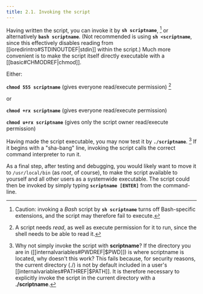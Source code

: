 ```yaml
---
title: 2.1. Invoking the script
---
```


Having written the script, you can invoke it by **`sh scriptname`**, [^1] or alternatively **`bash scriptname`**. (Not recommended is using **`sh <scriptname`**, since this effectively disables reading from [[ioredirintro#STDINOUTDEF|stdin]] within the script.) Much more convenient is to make the script itself directly executable with a [[basic#CHMODREF|chmod]].

Either:

**`chmod 555 scriptname`** (gives everyone read/execute permission) [^2]

or

**`chmod +rx scriptname`** (gives everyone read/execute permission)

**`chmod u+rx scriptname`** (gives only the script owner read/execute permission)

Having made the script executable, you may now test it by **`./scriptname`**. [^3] If it begins with a "sha-bang" line, invoking the script calls the correct command interpreter to run it.

As a final step, after testing and debugging, you would likely want to move it to `/usr/local/bin` (as _root_, of course), to make the script available to yourself and all other users as a systemwide executable. The script could then be invoked by simply typing **`scriptname [ENTER]`** from the command-line.

[^1]: Caution: invoking a _Bash_ script by **`sh scriptname`** turns off Bash-specific extensions, and the script may therefore fail to execute.

[^2]: A script needs _read_, as well as execute permission for it to run, since the shell needs to be able to read it.

[^3]: Why not simply invoke the script with **scriptname**? If the directory you are in ([[internalvariables#PWDREF|$PWD]]) is where scriptname is located, why doesn't this work? This fails because, for security reasons, the current directory (./) is not by default included in a user's [[internalvariables#PATHREF|$PATH]]. It is therefore necessary to explicitly invoke the script in the current directory with a **./scriptname**.
